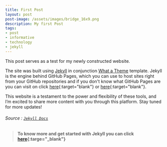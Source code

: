 ```yaml
---
title: First Post
layout: post
post-image: /assets/images/bridge_16x9.png
description: My first Post
tags:
- post
- informative
- technology
- jekyll
---
```


This post serves as a test for my newly constructed website.

The site was built using [Jekyll](https://jekyllrb.com/) in conjunction [What a Theme](https://github.com/thedevslot/WhatATheme) template. Jekyll is the engine behind GitHub Pages, which you can use to host sites right from your GitHub repositories and if you don't know what GitHub Pages are you can visit on click [here](https://help.github.com/en/github/working-with-github-pages/about-github-pages){:target="blank"} or [here](https://pages.github.com/){:target="blank"}.

This website is a testament to the power and flexibility of these tools, and I’m excited to share more content with you through this platform. Stay tuned for more updates!

###### Source : [`Jekyll Docs`](https://jekyllrb.com/docs/)

> #### To know more and get started with Jekyll you can click [here](https://jekyllrb.com/){:targe="_blank"}